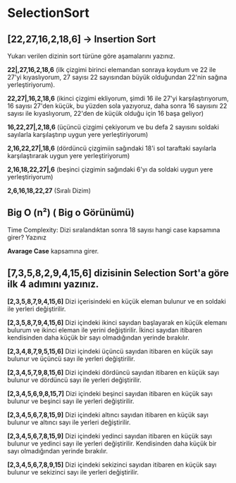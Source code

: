 # SelectionSort
## **[22,27,16,2,18,6] -> Insertion Sort**
Yukarı verilen dizinin sort türüne göre aşamalarını yazınız. 
 
 
**22|,27,16,2,18,6** (ilk çizgimi birinci elemandan sonraya koydum ve 22 ile 27'yi kıyaslıyorum, 27 sayısı 22 sayısından büyük olduğundan 22'nin sağına yerleştiriyorum).

**22,27|,16,2,18,6** (ikinci çizgimi ekliyorum, şimdi 16 ile 27'yi karşılaştırıyorum, 16 sayısı 27'den küçük, bu yüzden sola yazıyoruz, daha sonra 16 sayısını 22 sayısı ile kıyaslıyorum, 22'den de küçük olduğu için 16 başa geliyor)

**16,22,27|,2,18,6** (üçüncü çizgimi çekiyorum ve bu defa 2 sayısını soldaki sayılarla karşılaştırıp uygun yere yerleştiriyorum)

**2,16,22,27|,18,6** (dördüncü çizgimiin sağındaki 18'i sol taraftaki sayılarla karşılaştırarak uygun yere yerleştiriyorum)

**2,16,18,22,27|,6** (beşinci çizgimin sağındaki 6'yı da soldaki uygun yere yerleştiriyorum)

**2,6,16,18,22,27** (Sıralı Dizim)

## **Big O (n²)**   ( Big o Görünümü)

Time Complexity: Dizi sıralandıktan sonra 18 sayısı hangi case kapsamına girer? Yazınız

**Avarage Case** kapsamına girer.




## **[7,3,5,8,2,9,4,15,6] dizisinin Selection Sort'a göre ilk 4 adımını yazınız.**

**[2,3,5,8,7,9,4,15,6]** Dizi içerisindeki en küçük eleman bulunur ve en soldaki ile yerleri değiştirilir.

**[2,3,5,8,7,9,4,15,6]** Dizi içindeki ikinci sayıdan başlayarak en küçük elemanı bulurum ve ikinci eleman ile yerini değiştirilir. İkinci sayıdan itibaren kendisinden daha küçük bir sayı olmadığından yerinde bırakılır.

**[2,3,4,8,7,9,5,15,6]** Dizi içindeki üçüncü sayıdan itibaren en küçük sayı bulunur ve üçüncü sayı ile yerleri değiştirilir.

**[2,3,4,5,7,9,8,15,6]** Dizi içindeki dördüncü sayıdan itibaren en küçük sayı bulunur ve dördüncü sayı ile yerleri değiştirilir.

**[2,3,4,5,6,9,8,15,7]** Dizi içindeki beşinci sayıdan itibaren en küçük sayı bulunur ve beşinci sayı ile yerleri değiştirilir.

**[2,3,4,5,6,7,8,15,9]** Dizi içindeki altıncı sayıdan itibaren en küçük sayı bulunur ve altıncı sayı ile yerleri değiştirilir.

**[2,3,4,5,6,7,8,15,9]** Dizi içindeki yedinci sayıdan itibaren en küçük sayı bulunur ve yedinci sayı ile yerleri değiştirilir. Kendisinden daha küçük bir sayı olmadığından yerinde bırakılır.

**[2,3,4,5,6,7,8,9,15]** Dizi içindeki sekizinci sayıdan itibaren en küçük sayı bulunur ve sekizinci sayı ile yerleri değiştirilir.
